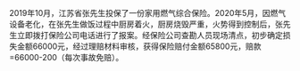 2019年10月，江苏省张先生投保了一份家用燃气综合保险。2020年5月，因燃气设备老化，在张先生做饭过程中厨房着火，厨房烧毁严重，火势得到控制后，张先生立即拨打保险公司电话进行了报案。经保险公司查勘人员现场清点，初步确定损失金额66000元，经过理赔材料审核，获得保险赔付金额65800元，赔款=66000-200（每次事故免赔）。